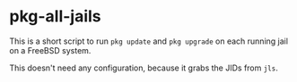 # pkg-all-jails

This is a short script to run `pkg update` and `pkg upgrade` on each running
jail on a FreeBSD system.

This doesn't need any configuration, because it grabs the JIDs from `jls`.
